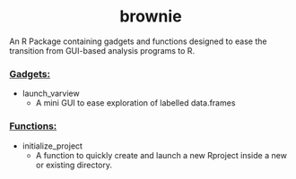 <center><h1> brownie </h1></center>

An R Package containing gadgets and functions designed to ease the transition from GUI-based
analysis programs to R.


<h3><u> Gadgets: </h3></u>

 * launch_varview
    - A mini GUI to ease exploration of labelled data.frames
    

<h3><u> Functions: </h3></u>

 * initialize_project
    - A function to quickly create and launch a new Rproject inside a new or existing directory.